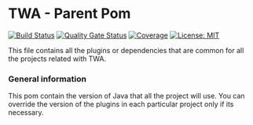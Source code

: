 # TWA - Parent Pom

[![Build Status](https://travis-ci.com/andres-sacco/manning-twa-lib-parent.svg?branch=main)](https://travis-ci.com/andres-sacco/manning-twa-lib-parent) [![Quality Gate Status](https://sonarcloud.io/api/project_badges/measure?project=andres-sacco_manning-twa-libs-dto&metric=alert_status)](https://sonarcloud.io/dashboard?id=andres-sacco_manning-twa-libs-parent) [![Coverage](https://sonarcloud.io/api/project_badges/measure?project=andres-sacco_manning-twa-libs-parent&metric=coverage)](https://sonarcloud.io/dashboard?id=andres-sacco_manning-twa-libs-parent) [![License: MIT](https://img.shields.io/badge/License-MIT-yellow.svg)](https://opensource.org/licenses/MIT)

This file contains all the plugins or dependencies that are common for all the projects related with TWA.

### General information

This pom contain the version of Java that all the project will use. You can override the version of the plugins in each particular project only if its necessary.
